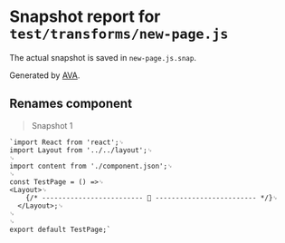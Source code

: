 # Snapshot report for `test/transforms/new-page.js`

The actual snapshot is saved in `new-page.js.snap`.

Generated by [AVA](https://ava.li).

## Renames component

> Snapshot 1

    `import React from 'react';␊
    import Layout from '../../layout';␊
    ␊
    import content from './component.json';␊
    ␊
    const TestPage = () =>␊
    <Layout>␊
        {/* ------------------------- 📝 ------------------------- */}␊
      </Layout>;␊
    ␊
    ␊
    export default TestPage;`

